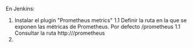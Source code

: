 En Jenkins:

1. Instalar el plugin "Prometheus metrics"
    1.1 Definir la ruta en la que se exponen las métricas de Prometheus. Por defecto /prometheus
    1.1 Consultar la ruta http://<jenkins-url>/prometheus
2. 